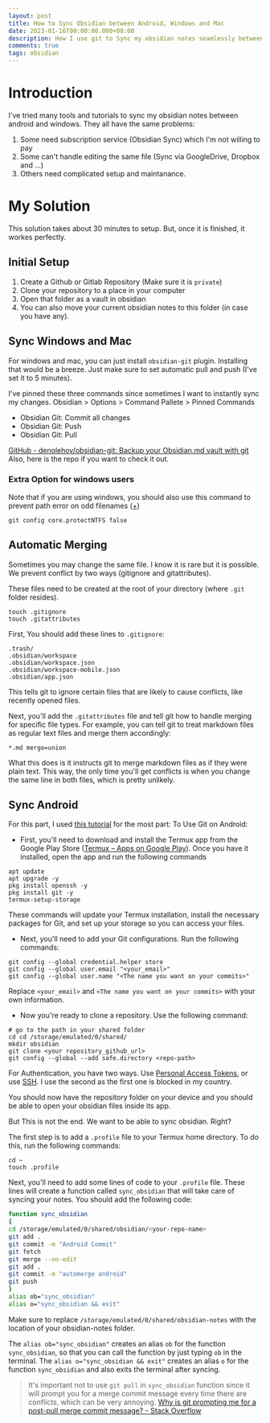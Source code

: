 ```yaml
---
layout: post
title: How to Sync Obsidian between Android, Windows and Mac
date: 2023-01-16T00:00:00.000+00:00
description: How I use git to Sync my obsidian notes seamlessly between all operating systems?
comments: true
tags: obsidian
---
```


# Introduction
I've tried many tools and tutorials to sync my obsidian notes between android and windows. They all have the same problems:
1. Some need subscription service (Obsidian Sync) which I'm not willing to pay
2. Some can't handle editing the same file (Sync via GoogleDrive, Dropbox and ...)
3. Others need complicated setup and maintanance. 

# My Solution
This solution takes about 30 minutes to setup. But, once it is finished, it workes perfectly. 

## Initial Setup
1. Create a Github or Gitlab Repository (Make sure it is `private`)
2. Clone your repository to a place in your computer
3. Open that folder as a vault in obsidian
4. You can also move your current obsidian notes to this folder (in case you have any).

## Sync Windows and Mac
For windows and mac, you can just install `obsidian-git` plugin. Installing that would be a breeze. Just make sure to set automatic pull and push (I've set it to 5 minutes). 

I've pinned these three commands since sometimes I want to instantly sync my changes. 
Obsidian > Options > Command Pallete > Pinned Commands

- Obsidian Git: Commit all changes
- Obsidian Git: Push
- Obsidian Git: Pull

[GitHub - denolehov/obsidian-git: Backup your Obsidian.md vault with git](https://github.com/denolehov/obsidian-git)
Also, here is the repo if you want to check it out. 

### Extra Option for windows users
 Note that if you are using windows, you should also use this command to prevent path error on odd filenames ([+](https://stackoverflow.com/questions/63727594))
```
git config core.protectNTFS false
```

## Automatic Merging
Sometimes you may change the same file. I know it is rare but it is possible. We prevent conflict by two ways (gitignore and gitattributes).

These files need to be created at the root of your directory (where `.git` folder resides).
```
touch .gitignore
touch .gitattributes
```
First, You should add these lines to `.gitignore`:
```
.trash/
.obsidian/workspace
.obsidian/workspace.json
.obsidian/workspace-mobile.json
.obsidian/app.json
```
This tells git to ignore certain files that are likely to cause conflicts, like recently opened files.

Next, you'll add the `.gitattributes` file and tell git how to handle merging for specific file types. For example, you can tell git to treat markdown files as regular text files and merge them accordingly:
```
*.md merge=union
```
What this does is it instructs git to merge markdown files as if they were plain text. This way, the only time you'll get conflicts is when you change the same line in both files, which is pretty unlikely.

## Sync Android
For this part, I used [this tutorial](https://gist.github.com/Makeshift/43c7ecb3f1c28a623ea4386552712114) for the most part: 
To Use Git on Android:
- First, you'll need to download and install the Termux app from the Google Play Store ([Termux – Apps on Google Play](https://play.google.com/store/apps/details?id=com.termux&hl=en_GB&gl=US)). Once you have it installed, open the app and run the following commands 
```
apt update
apt upgrade -y
pkg install openssh -y
pkg install git -y
termux-setup-storage
```
These commands will update your Termux installation, install the necessary packages for Git, and set up your storage so you can access your files.
- Next, you'll need to add your Git configurations. Run the following commands:
```
git config --global credential.helper store
git config --global user.email "<your_email>"
git config --global user.name "<The name you want on your commits>"
```
Replace `<your_email>` and `<The name you want on your commits>` with your own information.

- Now you're ready to clone a repository. Use the following command:
```
# go to the path in your shared folder
cd cd /storage/emulated/0/shared/
mkdir obsidian
git clone <your repository_github_url>
git config --global --add safe.directory <repo-path>
```
For Authentication, you have two ways. Use [Personal Access Tokens](https://docs.github.com/en/authentication/keeping-your-account-and-data-secure/creating-a-personal-access-token), or use [SSH](https://docs.github.com/en/authentication/connecting-to-github-with-ssh). I use the second as the first one is blocked in my country. 

You should now have the repository folder on your device and you should be able to open your obsidian files inside its app.

But This is not the end. We want to be able to sync obsidian. Right?

The first step is to add a `.profile` file to your Termux home directory. To do this, run the following commands:
```
cd ~
touch .profile
```
Next, you'll need to add some lines of code to your `.profile` file. These lines will create a function called `sync_obsidian` that will take care of syncing your notes. You should add the following code:
```bash
function sync_obsidian
{
cd /storage/emulated/0/shared/obsidian/<your-repo-name>
git add .
git commit -m "Android Commit"
git fetch
git merge --no-edit
git add .
git commit -m "automerge android"
git push
}
alias ob="sync_obsidian"
alias o="sync_obsidian && exit"
```
Make sure to replace `/storage/emulated/0/shared/obsidian-notes` with the location of your obsidian-notes folder.

The `alias ob="sync_obsidian"` creates an alias `ob` for the function `sync_obsidian`, so that you can call the function by just typing `ob` in the terminal. The `alias o="sync_obsidian && exit"` creates an alias `o` for the function `sync_obsidian` and also exits the terminal after syncing. 

> It's important not to use `git pull` in `sync_obsidian` function since it will prompt you for a merge commit message every time there are conflicts, which can be very annoying. [Why is git prompting me for a post-pull merge commit message? - Stack Overflow](https://stackoverflow.com/questions/11744081/why-is-git-prompting-me-for-a-post-pull-merge-commit-message)


